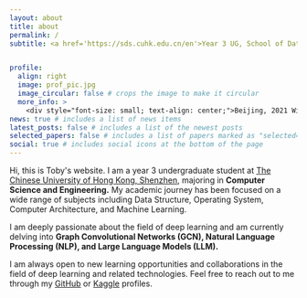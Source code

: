 ```yaml
---
layout: about
title: about
permalink: /
subtitle: <a href='https://sds.cuhk.edu.cn/en'>Year 3 UG, School of Data Science, CUHKSZ</a>


profile:
  align: right
  image: prof_pic.jpg
  image_circular: false # crops the image to make it circular
  more_info: >
    <div style="font-size: small; text-align: center;">Beijing, 2021 Winter</div>
news: true # includes a list of news items
latest_posts: false # includes a list of the newest posts
selected_papers: false # includes a list of papers marked as "selected={true}"
social: true # includes social icons at the bottom of the page
---
```


Hi, this is Toby's website. I am a year 3 undergraduate student at [The Chinese University of Hong Kong, Shenzhen](https://www.cuhk.edu.cn/en), majoring in **Computer Science and Engineering.** My academic journey has been focused on a wide range of subjects including Data Structure, Operating System, Computer Architecture, and Machine Learning.

I am deeply passionate about the field of deep learning and am currently delving into **Graph Convolutional Networks (GCN), Natural Language Processing (NLP), and Large Language Models (LLM).**

I am always open to new learning opportunities and collaborations in the field of deep learning and related technologies. Feel free to reach out to me through my [GitHub](https://github.com/tobyyang7) or [Kaggle](https://www.kaggle.com/tobyyang7) profiles.
